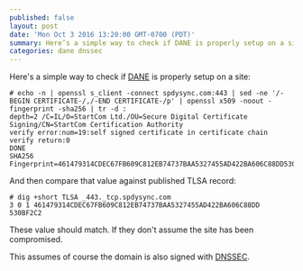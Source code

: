 ```yaml
---
published: false
layout: post
date: 'Mon Oct 3 2016 13:20:00 GMT-0700 (PDT)'
summary: Here’s a simple way to check if DANE is properly setup on a site
categories: dane dnssec
---
```

Here's a simple way to check if [DANE](https://en.wikipedia.org/wiki/DNS-based_Authentication_of_Named_Entities) is properly setup on a site:

    # echo -n | openssl s_client -connect spdysync.com:443 | sed -ne '/-BEGIN CERTIFICATE-/,/-END CERTIFICATE-/p' | openssl x509 -noout -fingerprint -sha256 | tr -d :
    depth=2 /C=IL/O=StartCom Ltd./OU=Secure Digital Certificate Signing/CN=StartCom Certification Authority
    verify error:num=19:self signed certificate in certificate chain
    verify return:0
    DONE
    SHA256 Fingerprint=461479314CDEC67FB609C812EB74737BAA5327455AD422BA606C88DD530BF2C2

And then compare that value against published TLSA record:

    # dig +short TLSA _443._tcp.spdysync.com
    3 0 1 461479314CDEC67FB609C812EB74737BAA5327455AD422BA606C88DD 530BF2C2

These value should match. If they don't assume the site has been compromised.

This assumes of course the domain is also signed with [DNSSEC](https://en.wikipedia.org/wiki/Domain_Name_System_Security_Extensions).